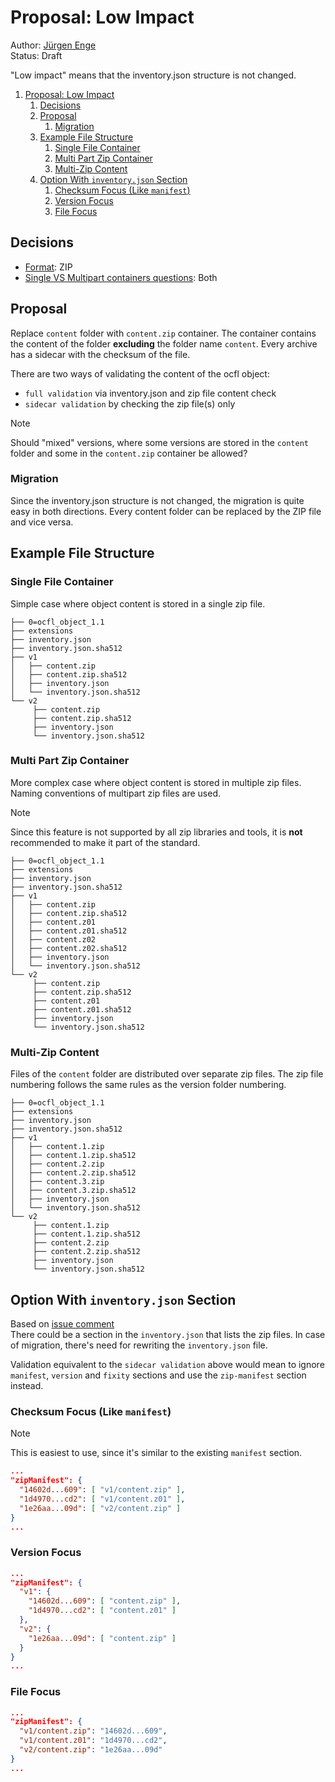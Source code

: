 # Proposal: Low Impact
Author: [Jürgen Enge](mailto:juergen@info-age.net)  
Status: Draft

"Low impact" means that the inventory.json structure is not changed.

1. [Proposal: Low Impact](#proposal-low-impact)
   1. [Decisions](#decisions)
   1. [Proposal](#proposal)
      1. [Migration](#migration)
   1. [Example File Structure](#example-file-structure)
      1. [Single File Container](#single-file-container)
      1. [Multi Part Zip Container](#multi-part-zip-container)
      1. [Multi-Zip Content](#multi-zip-content)
   1. [Option With `inventory.json` Section](#option-with-inventoryjson-section)
      1. [Checksum Focus (Like `manifest`)](#checksum-focus-like-manifest)
      1. [Version Focus](#version-focus)
      1. [File Focus](#file-focus)

## Decisions
* [Format](format-questions.md): ZIP
* [Single VS Multipart containers questions](single-vs-multipart-containers-questions.md): Both

## Proposal
Replace `content` folder with `content.zip` container.
The container contains the content of the folder __excluding__ the folder name `content`.
Every archive has a sidecar with the checksum of the file. 

There are two ways of validating the content of the ocfl object:
* `full validation` via inventory.json and zip file content check
* `sidecar validation` by checking the zip file(s) only

> [!NOTE]
> Should "mixed" versions,
> where some versions are stored in the `content` folder and some in
> the `content.zip` container be allowed?


### Migration
Since the inventory.json structure is not changed, the migration is quite easy in both directions. 
Every content folder can be replaced by the ZIP file and vice versa.

## Example File Structure
### Single File Container
Simple case where object content is stored in a single zip file.

```
├── 0=ocfl_object_1.1
├── extensions
├── inventory.json
├── inventory.json.sha512
├── v1
│   ├── content.zip
│   ├── content.zip.sha512
│   ├── inventory.json
│   └── inventory.json.sha512
└── v2
     ├── content.zip
     ├── content.zip.sha512
     ├── inventory.json
     └── inventory.json.sha512
```

### Multi Part Zip Container
More complex case where object content is stored in multiple zip files.
Naming conventions of multipart zip files are used.

> [!NOTE]
> Since this feature is not supported by all zip libraries and tools, it is __not__ recommended to make it part of the standard. 

```
├── 0=ocfl_object_1.1
├── extensions
├── inventory.json
├── inventory.json.sha512
├── v1
│   ├── content.zip
│   ├── content.zip.sha512
│   ├── content.z01
│   ├── content.z01.sha512
│   ├── content.z02
│   ├── content.z02.sha512
│   ├── inventory.json
│   └── inventory.json.sha512
└── v2
     ├── content.zip
     ├── content.zip.sha512
     ├── content.z01
     ├── content.z01.sha512
     ├── inventory.json
     └── inventory.json.sha512
```

### Multi-Zip Content
Files of the `content` folder are distributed over separate zip files. 
The zip file numbering follows the same rules as the version folder numbering. 

```
├── 0=ocfl_object_1.1
├── extensions
├── inventory.json
├── inventory.json.sha512
├── v1
│   ├── content.1.zip
│   ├── content.1.zip.sha512
│   ├── content.2.zip
│   ├── content.2.zip.sha512
│   ├── content.3.zip
│   ├── content.3.zip.sha512
│   ├── inventory.json
│   └── inventory.json.sha512
└── v2
     ├── content.1.zip
     ├── content.1.zip.sha512
     ├── content.2.zip
     ├── content.2.zip.sha512
     ├── inventory.json
     └── inventory.json.sha512
```

## Option With `inventory.json` Section
Based on [issue comment](https://github.com/OCFL/Use-Cases/issues/33#issuecomment-1731776524)   
There could be a section in the `inventory.json` that lists the zip files.
In case of migration, there's need for rewriting the `inventory.json` file.

Validation equivalent to the `sidecar validation` above would mean to ignore 
`manifest`, `version` and `fixity` sections and use the `zip-manifest` section instead.


### Checksum Focus (Like `manifest`)
> [!NOTE]
> This is easiest to use, since it's similar to the existing `manifest` section.

```json
...
"zipManifest": {
  "14602d...609": [ "v1/content.zip" ],
  "1d4970...cd2": [ "v1/content.z01" ],
  "1e26aa...09d": [ "v2/content.zip" ]
}
...
```

### Version Focus
```json
...
"zipManifest": {
  "v1": {
    "14602d...609": [ "content.zip" ],
    "1d4970...cd2": [ "content.z01" ]
  },
  "v2": {
    "1e26aa...09d": [ "content.zip" ]
  }
}
...
```

### File Focus
```json
...
"zipManifest": {
  "v1/content.zip": "14602d...609",
  "v1/content.z01": "1d4970...cd2",
  "v2/content.zip": "1e26aa...09d"
}
...
```